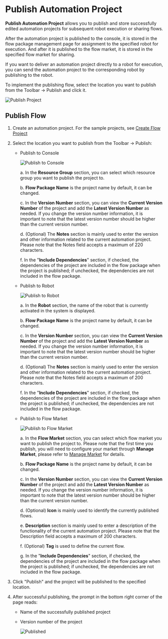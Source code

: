 # Publish Automation Project

**Publish Automation Project** allows you to publish and store successfully edited automation projects for subsequent robot execution or sharing flows.

After the automation project is published to the console, it is stored in the flow package management page for assignment to the specified robot for execution. And after it is published to the flow market, it is stored in the specified flow market for sharing.

If you want to deliver an automation project directly to a robot for execution, you can send the automation project to the corresponding robot by publishing to the robot.

To implement the publishing flow, select the location you want to publish from the Toolbar -> Publish and click it.

![Publish Project](https://docimages.blob.core.chinacloudapi.cn/images/Studio/automationProject/publishProject/publishinpath20201019.png)

## Publish Flow

1. Create an automation project. For the sample projects, see [Create Flow Project](./CreateProject.md?_v=v2020.4)

2. Select the location you want to publish from the Toolbar -> Publish:
   
   - Publish to Console
     
     ![Publish to Console](https://docimages.blob.core.chinacloudapi.cn/images/Studio/automationProject/publishProject/publishproject20201214.png)
     
     a. In the **Resource Group** section, you can select which resource group you want to publish the project to.
     
     b. **Flow Package Name** is the project name by default, it can be changed.
     
     c. In the **Version Number** section, you can view the **Current Version Number** of the project and add the **Latest Version Number** as needed. If you change the version number information, it is important to note that the latest version number should be higher than the current version number.
     
     d. (Optional) The **Notes** section is mainly used to enter the version and other information related to the current automation project. Please note that the Notes field accepts a maximum of 220 characters.
     
     f. In the "**Include Dependencies**" section, if checked, the dependencies of the project are included in the flow package when the project is published; if unchecked, the dependencies are not included in the flow package.
   
   - Publish to Robot
     
     ![Publish to Robot](https://docimages.blob.core.chinacloudapi.cn/images/Studio/automationProject/publishProject/publishrobot20201214.png)
     
     a. In the **Robot** section, the name of the robot that is currently activated in the system is displayed.
     
     b. **Flow Package Name** is the project name by default, it can be changed.
     
     c. In the **Version Number** section, you can view the **Current Version Number** of the project and add the **Latest Version Number** as needed. If you change the version number information, it is important to note that the latest version number should be higher than the current version number.
     
     d. (Optional) The **Notes** section is mainly used to enter the version and other information related to the current automation project. Please note that the Notes field accepts a maximum of 200 characters.
     
     f. In the "**Include Dependencies**" section, if checked, the dependencies of the project are included in the flow package when the project is published; if unchecked, the dependencies are not included in the flow package.
   
   - Publish to Flow Market
     
     ![Publish to Flow Market](https://docimages.blob.core.chinacloudapi.cn/images/Studio/automationProject/publishProject/publishflowmarket20201214.png)
     
     a. In the **Flow Market** section, you can select which flow market you want to publish the project to. Please note that the first time you publish, you will need to configure your market through **Manage Market**, please refer to [Manage Market](../market/Market.md?_v=v2020.4) for details.
     
     b. **Flow Package Name** is the project name by default, it can be changed.
     
     c. In the **Version Number** section, you can view the **Current Version Number** of the project and add the **Latest Version Number** as needed. If you change the version number information, it is important to note that the latest version number should be higher than the current version number.
     
     d. (Optional) **Icon** is mainly used to identify the currently published flows.
     
     e. **Description** section is mainly used to enter a description of the functionality of the current automation project. Please note that the Description field accepts a maximum of 200 characters.
     
     f. (Optional) **Tag** is used to define the current flow.
     
     g. In the "**Include Dependencies**" section, if checked, the dependencies of the project are included in the flow package when the project is published; if unchecked, the dependencies are not included in the flow package.

3. Click "Publish" and the project will be published to the specified location.

4. After successful publishing, the prompt in the bottom right corner of the page reads:
   
   - Name of the successfully published project
   
   - Version number of the project
     
     ![Published](https://docimages.blob.core.chinacloudapi.cn/images/Studio/automationProject/publishProject/publishsucess20201214.png)